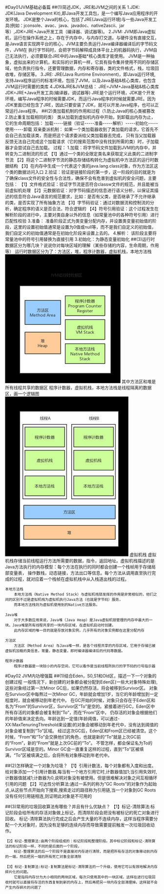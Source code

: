 #Day01JVM基础必备篇
##(1)简述JDK，JRE和JVM之间的关系
    1.JDK:
        JDK(Java Development Kit),即Java开发工具包，是一个编写Java应用程序的开发环境。
        JDK是整个Java的核心，包括了JRE(Java运行环境)与一些Java开发工具(例如：jconsole、avac、java、javadoc、native2ascii、jar等）,JDK=JRE+Java开发工具（编译器、调试器等)。
    2.JVM:
        JVM即Java虚拟机，运行在操作系统之上，存在于内存中，与内存打交道。与硬件没有直接交互，是Java语言实现跨平台的核心，JVM主要负责运行Java编译器编译后的字节码文件，JVM在
        执行字节码时，会把字节码解释成具体平台上的机器码执行，JVM自己无法执行，必须要联合JRE中的Java基础*核心类库才能使用。
        JVM是一种抽象，虚拟出来的计算机，和实际的计算机一样，它具有指令集并使用不同的存储区域，他负责执行指令，还要管理数据，内存和寄存器，类的文件格式，栈，垃圾回收堆，存储区等。
    3.JRE:
        JRE(Java Runtime Environment)，即Java运行环境,支持Java程序运行的标准环境，包括了JVM，以及Java基础&核心类库，也包含JVM运行时需要的类库
    4.JDK&JRE&JVM总结：
        JRE=JVM+Java基础&核心类库
        JDK=JRE+Java开发工具(编译器，调试器等)
        JRE是个运行环境，JDK是个开发环境，编写Java程序的时候需要JDK，而运行Java程序的时候就需要JRE。因为JDK里面已经包含了JRE，因此只要安装了JDK，就可以开发Java程序，也可以正常运行Java程序。
##(2)类加载机制的作用和过程（1.防止Java的核心类被篡改 2.防止重复加载相同的类）
    类从加载到虚拟机内存中开始，到卸载出内存为止，它的生命周期包括：
        加载-----链接（验证-----准备-----解析）-----初始化-----使用-----卸载
    双亲委派机制： 
        如果一个类加载器收到了类加载的请求，它首先不会自己去加载该类，而是把这个请求委派给父类加载器去完成，
        只有当父加载器反馈无法自己完成这个加载请求（它的搜索范围中没有找到所需的类）时，子加载器才会尝试自己去加载。
    过程：
        1.加载：将字节码文件加载到JVM的内存中，并转变为二进制流的形式
            【1】通过一个类的全限定类名来获取定义此类的二进制字节流
            【2】将这个二进制字节流的静态存储结构转化为虚拟机中方法区的运行时数据结构
            【3】在内存中生成一个代表这个类的java.lang.class对象，作为方法区这个类的数据访问入口
        2.验证：验证是链接阶段的第一步，这一阶段的目的就是为了确保class文件的安全性与合法性，确保不会有危害到虚拟机的安全问题，主要包括：
            【1】文件格式验证：验证字节流是否符合classw文件的规范，并且能被当前虚拟机处理
            【2】元数据验证：对字节码描述的信息进行语义分析，以保证其描述的信息符合Java语言的规范要求，比如：是否有父类，是否继承了不允许继承的类，是否实现了所有抽象方法
            【3】字节码验证：通过对数据流和控制流的分析，确定程序的语义是否合法，符合逻辑的
            【4】符号引用验证：这个过程发生在解析阶段的进行中，主要对类自身以外的信息（如常量池中的各种符号引用）进行匹配性校验
        3.准备：
            准备阶段正式为类变量分配内存，并设置类变量初始值的阶段，这里的设置初始值通常是设置为0值或null等，而不是我们自定义的初始值，我们自定义的初始值通常是在初始化阶段来设置上去的。
        4.解析：
            该阶段主要将常量池中的符号引用替换为直接引用
        3.初始化：为静态变量初始化
##(3)运行时数据区分为哪几块？说说你对每块区域的理解（某些存储的内容，生命周期，作用等）
    运行时数据区分为了：方法区，堆，程序计数器，虚拟机栈，本地方法栈
    ![img.png](img.png)
    其中方法区和堆是所有线程共享的数据区
    程序计数器，虚拟机栈，本地方法栈是线程隔离的数据区，画一个逻辑图
    ![img_1.png](img_1.png)
    虚拟机栈
        虚拟机栈存储当前线程运行方法所需要的数据，指令，返回地址。虚拟机栈描述的是Java方法执行的内存模型：每个方法在执行的同时都会创建一个栈帧用于存储局部变量表，
        操作数栈，动态链接，方法出口等信息。每个方法从调用直至执行完成的过程，就对应着一个栈帧在虚拟机栈中从入栈道出栈的过程。

    本地方法栈
        本地方法栈（Native Method Stack）与虚拟机栈锁发挥的作用是非常相似的，他们之间的区别不过是虚拟机栈为虚拟机执行Java方法（也就是字节码）服务，
        而本地方法栈则为虚拟机使用到的Native方法服务。

    Java堆
        对于大多数应用来说，Java堆（Java Heap）是Java虚拟机锁管理的内存中最大的一块。Java堆是所有线程共享的一块内存区域，在虚拟机启动时创建。
        此内存区域的唯一目的就是存放对象实例，几乎所有的对象实例都在这里分配内存

    方法区
        方法区（Method Area）与Java堆一样，是各个线程共享的内存区域，它用于存储已被虚拟机加载的类信息，常量，静态变量，即时编译器编译后的代码等数据。

    程序计数器
        程序计数器是一块较小的内存空间，它可以看作是当前线程所执行的字节码的行号指示器


#Day02 JVM内功增强篇
##(1)结合Eden，S0,S1和Old区，描述一下一个对象的创建过程
    一般情况下，新创建的对象都会被分配到Eden区(一些大对象特殊处理),这些对象经过第一次Minor GC后，如果仍然存活，将会被移到Survivor区。
    对象在Survivor区中每熬过一次Minor GC，年龄就会增加1岁，当它的年龄增加到一定程度时，就会被移动到年老代中。
    在GC开始的时候，对象只会存在于Eden区和名为“From”的Survivor区，Survivor区“To”是空的。紧接着进行GC，Eden区中所有存活的对象都会被复制到“To”，而在“From”区中，
    仍存活的对象会根据他们的年龄值来决定去向。年龄达到一定值(年龄阈值，可以通过-XX:MaxTenuringThreshold来设置)的对象会被移动到年老代中，没有达到阈值的对象会被复制到“To”区域。
    经过这次GC后，Eden区和From区已经被清空。这个时候，“From”和“To”会交换他们的角色，也就是新的“To”就是上次GC前的“From”，新的“From”就是上次GC前的“To”。
    不管怎样，都会保证名为To的Survivor区域是空的。Minor GC会一直重复这样的过程，直到“To”区被填满，“To”区被填满之后，会将所有对象移动到年老代中。

##(2)怎样确定一个对象为垃圾？
    【1】引用计数法，每个对象都有入度和出度。给对象添加一个引用计数器,每当有一个地方引用它时,计数器值加1;当引用失效时,计数器值就减1;计数器为0,说明对象没有被使用。但是很难解决对象之间互相循环引用的问题
    【2】可达性分析算法:通过一系列的称为”GC Roots”的对象作为起始点,从这些节点开始向下搜索,搜索走过的路径称为引用链,当一个对象到GC Roots没有任何引用链相连,则证明此对象是不可用的

##(3)常用的垃圾回收算法有哪些？并且有什么优缺点？
    【1】标记-清除算法:标记阶段会给所有的存活对象做上标记，而清除阶段会把没有被标记的死亡对象进行回收。
        标记-清除算法执行完成之后会产生大量的不连续内存，这样当程序需要分配一个大对象时，因为没有足够的连续内存而导致需要提前触发一次垃圾回收动作。

    【2】标记-整理算法:由两个阶段组成的：标记阶段和整理阶段。其中标记阶段和标记-清除算法的标记阶段一样，不同的是后面的一个阶段，
        标记-整理算法的后一个阶段不是直接对内存进行清除，而是把所有存活的对象移动到内存的一端，然后把另一端的所有死亡对象全部清除

    【3】标记-复制算法:标记-复制算法是标记-清除算法的一个升级，使用它可以有效地解决内存碎片化的问题。
        它是指将内存分为大小相同的两块区域，每次只使用其中的一块区域，这样在进行垃圾回收时就可以直接将存活的东西复制到新的内存上，然后再把另一块内存全部清理掉。这样就不会产生内存碎片的问题了